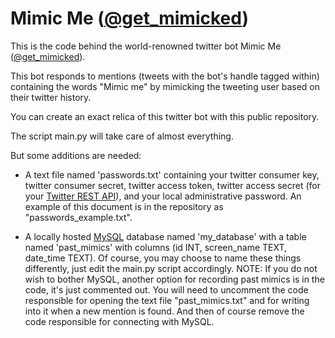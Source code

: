 # Mimic Me ([@get_mimicked](https://twitter.com/get_mimicked))

This is the code behind the world-renowned twitter bot Mimic Me ([@get_mimicked](https://twitter.com/get_mimicked)).

This bot responds to mentions (tweets with the bot's handle tagged within) containing the words "Mimic me" by mimicking the tweeting user based on their twitter history.


You can create an exact relica of this twitter bot with this public repository.

The script main.py will take care of almost everything.

But some additions are needed:

* A text file named 'passwords.txt' containing your twitter consumer key, twitter consumer secret, twitter access token,
    twitter access secret (for your [Twitter REST API](https://dev.twitter.com/rest/public)), and your local administrative password. An example of this document is 
    in the repository as "passwords_example.txt".

* A locally hosted [MySQL](https://www.mysql.com/) database named 'my_database' with a table named 'past_mimics' with columns 
    (id INT, screen_name TEXT, date_time TEXT). Of course, you may choose to name these things differently, just edit the 
    main.py script accordingly.                                                                                                                                         NOTE: If you do not wish to bother MySQL, another option for recording past mimics is in the code, it's just commented out. You will need to uncomment the code responsible for opening the text file "past_mimics.txt" and for writing into it when a new mention is found. And then of course remove the code responsible for connecting with MySQL.
